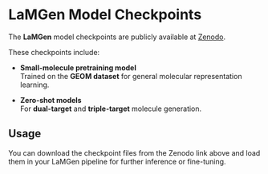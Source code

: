 # LaMGen Model Checkpoints

The **LaMGen** model checkpoints are publicly available at [Zenodo](https://zenodo.org/records/17198652).  

These checkpoints include:  

- **Small-molecule pretraining model**  
  Trained on the **GEOM dataset** for general molecular representation learning.  

- **Zero-shot models**  
  For **dual-target** and **triple-target** molecule generation.  

## Usage

You can download the checkpoint files from the Zenodo link above and load them in your LaMGen pipeline for further inference or fine-tuning.

